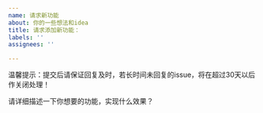 ```yaml
---
name: 请求新功能
about: 你的一些想法和idea
title: 请求添加新功能：
labels: ''
assignees: ''

---
```


温馨提示：提交后请保证回复及时，若长时间未回复的issue，将在超过30天以后作关闭处理！  

请详细描述一下你想要的功能，实现什么效果？
